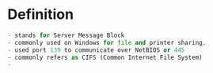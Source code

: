 

# Definition
```python
- stands for Server Message Block
- commonly used on Windows for file and printer sharing.
- used port 139 to communicate over NetBIOS or 445
- commonly refers as CIFS (Common Internet File System)
- 
```































